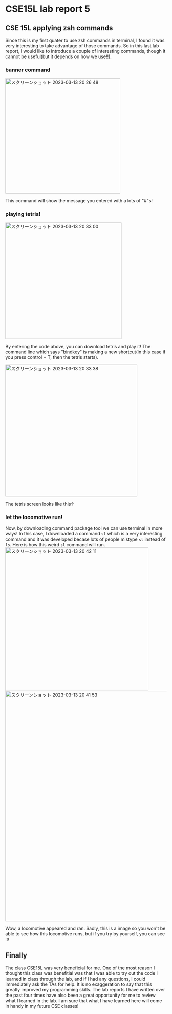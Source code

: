 # CSE15L lab report 5

## CSE 15L applying zsh commands

Since this is my first quater to use zsh commands in terminal, I found it was very interesting to take advantage of those commands. So in this last lab report, I would like to introduce a couple of interesting commands, though it cannot be useful(but it depends on how we use!!).

### banner command

<img width="359" alt="スクリーンショット 2023-03-13 20 26 48" src="https://user-images.githubusercontent.com/122579654/224885641-40341331-f4c6-43f2-9c69-8dce95bed6e3.png">

This command will show the message you entered with a lots of "#"s! 

### playing tetris!
<img width="363" alt="スクリーンショット 2023-03-13 20 33 00" src="https://user-images.githubusercontent.com/122579654/224886378-3c00db95-42ea-451e-9dad-75d3ce906cc0.png">

By entering the code above, you can download tetris and play it! The command line which says "bindkey" is making a new shortcut(in this case if you press control + T, then the tetris starts).

<img width="412" alt="スクリーンショット 2023-03-13 20 33 38" src="https://user-images.githubusercontent.com/122579654/224886441-85f2a513-bb0b-458f-b666-282a6d461a0c.png">

The tetris screen looks like this↑

### let the locomotive run!

Now, by downloading command package tool we can use terminal in more ways! In this case, I downloaded a command `sl` which is a very interesting command and it was developed becase lots of people mistype `sl` instead of `ls`. Here is how this weird `sl` command will run.
<img width="447" alt="スクリーンショット 2023-03-13 20 42 11" src="https://user-images.githubusercontent.com/122579654/224887617-2051d1fd-c52b-4d4c-ae7d-5aef9b6befbf.png">
<img width="718" alt="スクリーンショット 2023-03-13 20 41 53" src="https://user-images.githubusercontent.com/122579654/224887650-81c321d3-1459-498a-97b3-65d53f55e427.png">

Wow, a locomotive appeared and ran. Sadly, this is a image so you won't be able to see how this locomotive runs, but if you try by yourself, you can see it!

## Finally

The class CSE15L was very beneficial for me. One of the most reason I thought this class was benefitial was that I was able to try out the code I learned in class through the lab, and if I had any questions, I could immediately ask the TAs for help. It is no exaggeration to say that this greatly improved my programming skills. The lab reports I have written over the past four times have also been a great opportunity for me to review what I learned in the lab. I am sure that what I have learned here will come in handy in my future CSE classes!


